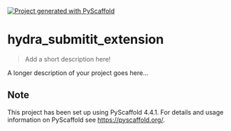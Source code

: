 <!-- These are examples of badges you might want to add to your README:
     please update the URLs accordingly

[![Built Status](https://api.cirrus-ci.com/github/<USER>/hydra_submitit_extension.svg?branch=main)](https://cirrus-ci.com/github/<USER>/hydra_submitit_extension)
[![ReadTheDocs](https://readthedocs.org/projects/hydra_submitit_extension/badge/?version=latest)](https://hydra_submitit_extension.readthedocs.io/en/stable/)
[![Coveralls](https://img.shields.io/coveralls/github/<USER>/hydra_submitit_extension/main.svg)](https://coveralls.io/r/<USER>/hydra_submitit_extension)
[![PyPI-Server](https://img.shields.io/pypi/v/hydra_submitit_extension.svg)](https://pypi.org/project/hydra_submitit_extension/)
[![Conda-Forge](https://img.shields.io/conda/vn/conda-forge/hydra_submitit_extension.svg)](https://anaconda.org/conda-forge/hydra_submitit_extension)
[![Monthly Downloads](https://pepy.tech/badge/hydra_submitit_extension/month)](https://pepy.tech/project/hydra_submitit_extension)
[![Twitter](https://img.shields.io/twitter/url/http/shields.io.svg?style=social&label=Twitter)](https://twitter.com/hydra_submitit_extension)
-->

[![Project generated with PyScaffold](https://img.shields.io/badge/-PyScaffold-005CA0?logo=pyscaffold)](https://pyscaffold.org/)

# hydra_submitit_extension

> Add a short description here!

A longer description of your project goes here...


<!-- pyscaffold-notes -->

## Note

This project has been set up using PyScaffold 4.4.1. For details and usage
information on PyScaffold see https://pyscaffold.org/.
